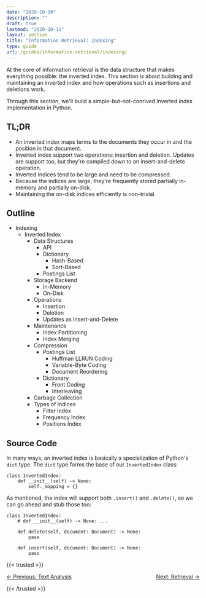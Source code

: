 ```yaml
---
date: "2020-10-10"
description: ""
draft: true
lastmod: "2020-10-11"
layout: section
title: "Information Retrieval: Indexing"
type: guide
url: /guides/information-retrieval/indexing/
---
```


At the core of information retrieval is the data structure that makes everything
possible: the inverted index. This section is about building and maintaining an
inverted index and how operations such as insertions and deletions work.

Through this section, we'll build a simple-but-not-conrived inverted index
implementation in Python.

## TL;DR

* An inverted index maps terms to the documents they occur in and the position
  in that document.
* Inverted index support two operations: insertion and deletion. Updates are
  support too, but they're compiled down to an insert-and-delete operation.
* Inverted indices tend to be large and need to be compressed.
* Because the indices are large, they're frequently stored partially in-memory
  and partially on-disk.
* Maintaining the on-disk indices efficiently is non-trivial.

## Outline

* Indexing
  * Inverted Index
    * Data Structures
      * API
      * Dictionary
        * Hash-Based
        * Sort-Based
      * Postings List
    * Storage Backend
      * In-Memory
      * On-Disk
    * Operations
      * Insertion
      * Deletion
      * Updates as Insert-and-Delete
    * Maintenance
      * Index Partitioning
      * Index Merging
    * Compression
      * Postings List
        * Huffman LLRUN Coding
        * Variable-Byte Coding
        * Document Reordering
      * Dictionary
        * Front Coding
        * Interleaving
    * Garbage Collection
    * Types of Indices
      * Filter Index
      * Frequency Index
      * Positions Index

## Source Code

In many ways, an inverted index is basically a specialization of Python's `dict`
type. The `dict` type forms the base of our `InvertedIndex` class:

```py3
class InvertedIndex:
    def __init__(self) -> None:
        self._mapping = {}
```

As mentioned, the index will support both `.insert()` and `.delete()`, so we can
go ahead and stub those too:

```py3
class InvertedIndex:
    # def __init__(self) -> None: ...
    
    def delete(self, document: Document) -> None:
        pass
 
    def insert(self, document: Document) -> None:
        pass
```

{{< trusted >}}
<p style="display: flex;">
  <span>
    <a href="/guides/information-retrieval/text-analysis/">
      &larr; Previous: Text Analysis
    </a>
  </span>

  <span style="margin-left: auto;">
    <a href="/guides/information-retrieval/retrieval/">
      Next: Retrieval &rarr;
    </a>
  </span>
</p>
{{< /trusted >}}
